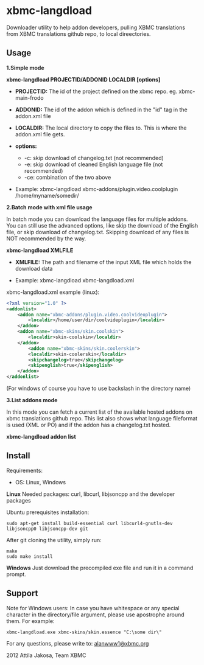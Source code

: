 xbmc-langdload
==============

Downloader utility to help addon developers, pulling XBMC translations from XBMC translations github repo, to local direectories.

## Usage

**1.Simple mode**

  **xbmc-langdload PROJECTID/ADDONID LOCALDIR [options]**

  * **PROJECTID:** The id of the project defined on the xbmc repo. eg. xbmc-main-frodo
  * **ADDONID:** The id of the addon which is defined in the "id" tag in the addon.xml file
  * **LOCALDIR:** The local directory to copy the files to. This is where the addon.xml file gets.
  * **options:**
    * -c:  skip download of changelog.txt (not recommended)
    * -e:  skip download of cleaned English language file (not recommended)
    * -ce: combination of the two above

  * Example: xbmc-langdload xbmc-addons/plugin.video.coolplugin /home/myname/somedir/

**2.Batch mode with xml file usage**

  In batch mode you can download the language files for multiple addons.
  You can still use the advanced options, like skip the download of the English file, or skip download of changelog.txt.
  Skipping download of any files is NOT recommended by the way.

  **xbmc-langdload XMLFILE**

  * **XMLFILE:** The path and filename of the input XML file which holds the download data

  * Example: xbmc-langdload xbmc-langdload.xml

xbmc-langdload.xml example (linux):
```xml
<?xml version="1.0" ?>
<addonlist>
    <addon name="xbmc-addons/plugin.video.coolvideoplugin">
        <localdir>/home/user/dir/coolvideplugin</localdir>
    </addon>
    <addon name="xbmc-skins/skin.coolskin">
        <localdir>skin-coolskin</localdir>
    </addon>
        <addon name="xbmc-skins/skin.coolerskin">
        <localdir>skin-coolerskin</localdir>
        <skipchangelog>true</skipchangelog>
        <skipenglish>true</skipenglish>
    </addon>
</addonlist>
```
(For windows of course you have to use backslash in the directory name)

**3.List addons mode**

  In this mode you can fetch a current list of the available hosted addons on xbmc translations github repo.
  This list also shows what language fileformat is used (XML or PO) and if the addon has a changelog.txt hosted.

  **xbmc-langdload addon list**

## Install

Requirements:
* OS: Linux, Windows

**Linux**
Needed packages: curl, libcurl, libjsoncpp and the developer packages

Ubuntu prerequisites installation:
```
sudo apt-get install build-essential curl libcurl4-gnutls-dev libjsoncpp0 libjsoncpp-dev git
```

After git cloning the utility, simply run:
```
make
sudo make install
```

**Windows**
Just download the precompiled exe file and run it in a command prompt.

## Support

Note for Windows users: In case you have whitespace or any special character
in the directory/file argument, please use apostrophe around them. For example:
```
xbmc-langdload.exe xbmc-skins/skin.essence "C:\some dir\"
```

For any questions, please write to: alanwww1@xbmc.org

2012 Attila Jakosa, Team XBMC